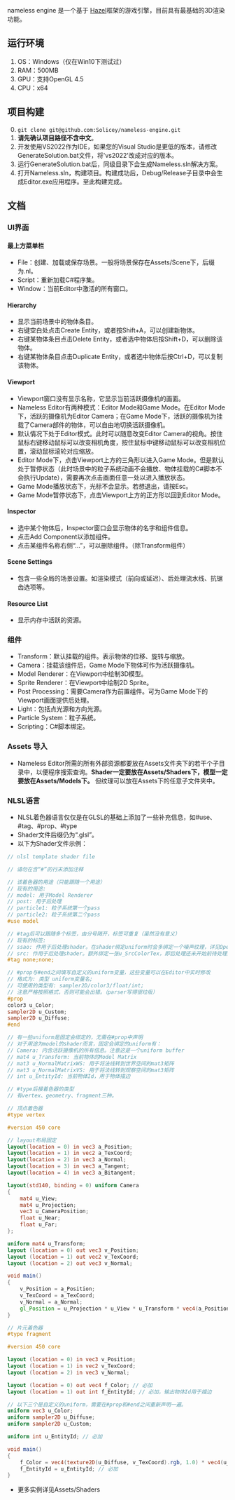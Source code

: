 
nameless engine 是一个基于 [Hazel](https://github.com/TheCherno/Hazel)框架的游戏引擎，目前具有最基础的3D渲染功能。

## 运行环境

1. OS：Windows（仅在Win10下测试过）
2. RAM：500MB
3. GPU：支持OpenGL 4.5
4. CPU：x64

## 项目构建

0. `git clone git@github.com:Solicey/nameless-engine.git`
1. **请先确认项目路径不含中文**。
2. 开发使用VS2022作为IDE，如果您的Visual Studio是更低的版本，请修改GenerateSolution.bat文件，将'vs2022'改成对应的版本。
3. 运行GenerateSolution.bat后，同级目录下会生成Nameless.sln解决方案。
4. 打开Nameless.sln，构建项目。构建成功后，Debug/Release子目录中会生成Editor.exe应用程序。至此构建完成。

## 文档

### UI界面

#### 最上方菜单栏

- File：创建、加载或保存场景。一般将场景保存在Assets/Scene下，后缀为.nl。
- Script：重新加载C#程序集。
- Window：当前Editor中激活的所有窗口。

#### Hierarchy

- 显示当前场景中的物体条目。
- 右键空白处点击Create Entity，或者按Shift+A，可以创建新物体。
- 右键某物体条目点击Delete Entity，或者选中物体后按Shift+D，可以删除该物体。
- 右键某物体条目点击Duplicate Entity，或者选中物体后按Ctrl+D，可以复制该物体。

#### Viewport

- Viewport窗口没有显示名称，它显示当前活跃摄像机的画面。
- Nameless Editor有两种模式：Editor Mode和Game Mode。在Editor Mode下，活跃的摄像机为Editor Camera；在Game Mode下，活跃的摄像机为挂载了Camera部件的物体，可以自由地切换活跃摄像机。
- 默认情况下处于Editor模式。此时可以随意改变Editor Camera的视角。按住鼠标右键移动鼠标可以改变相机角度，按住鼠标中键移动鼠标可以改变相机位置，滚动鼠标滚轮对应缩放。
- Editor Mode下，点击Viewport上方的三角形以进入Game Mode。但是默认处于暂停状态（此时场景中的粒子系统动画不会播放、物体挂载的C#脚本不会执行Update），需要再次点击画面任意一处以进入播放状态。
- Game Mode播放状态下，光标不会显示。若想退出，请按Esc。
- Game Mode暂停状态下，点击Viewport上方的正方形以回到Editor Mode。

#### Inspector

- 选中某个物体后，Inspector窗口会显示物体的名字和组件信息。
- 点击Add Component以添加组件。
- 点击某组件名称右侧“...”，可以删除组件。（除Transform组件）

#### Scene Settings

- 包含一些全局的场景设置。如渲染模式（前向或延迟）、后处理流水线、抗锯齿选项等。

#### Resource List

- 显示内存中活跃的资源。


### 组件

- Transform：默认挂载的组件。表示物体的位移、旋转与缩放。
- Camera：挂载该组件后，Game Mode下物体可作为活跃摄像机。
- Model Renderer：在Viewport中绘制3D模型。
- Sprite Renderer：在Viewport中绘制2D Sprite。
- Post Processing：需要Camera作为前置组件。可为Game Mode下的Viewport画面提供后处理。
- Light：包括点光源和方向光源。
- Particle System：粒子系统。
- Scripting：C#脚本绑定。


### Assets 导入

- Nameless Editor所需的所有外部资源都要放在Assets文件夹下的若干个子目录中，以便程序搜索查询。**Shader一定要放在Assets/Shaders下，模型一定要放在Assets/Models下。** 但纹理可以放在Assets下的任意子文件夹中。


### NLSL语言

- NLSL着色器语言仅仅是在GLSL的基础上添加了一些补充信息，如#use、#tag、#prop、#type
- Shader文件后缀仍为“.glsl”。
- 以下为Shader文件示例：

```glsl
// nlsl template shader file

// 请勿在含“#”的行末添加注释

// 该着色器的用途（只能跟随一个用途）
// 现有的用途:
// model: 用于Model Renderer
// post: 用于后处理
// particle1: 粒子系统第一个pass
// particle2: 粒子系统第二个pass
#use model

// #tag后可以跟随多个标签，由分号隔开，标签可重复（虽然没有意义）
// 现有的标签:
// ssao: 作用于后处理shader。在shader绑定uniform时会多绑定一个噪声纹理，详见OpenGLPostProcessing.cpp
// src: 作用于后处理shader。额外绑定一张u_SrcColorTex，即后处理还未开始前待处理的图像。u_ColorTex是上一个shader处理后的图像。
#tag none;none;

// #prop与#end之间填写自定义的uniform变量，这些变量可以在Editor中实时修改
// 格式为: 类型 uniform变量名;
// 可使用的类型有: sampler2D/color3/float/int;
// 注意严格按照格式，否则可能会出错。（parser写得很垃圾）
#prop
color3 u_Color;
sampler2D u_Custom;
sampler2D u_Diffuse;
#end

// 有一些uniform是固定会绑定的，无需在#prop中声明
// 对于用途为model的shader而言，固定会绑定的uniform有：
// Camera: 内含活跃摄像机的所有信息。注意这是一个uniform buffer
// mat4 u_Transform: 当前物体的Model Matrix
// mat3 u_NormalMatrixWS: 用于将法线转到世界空间的mat3矩阵
// mat3 u_NormalMatrixVS: 用于将法线转到观察空间的mat3矩阵
// int u_EntityId: 当前物体Id，用于物体描边

// #type后接着色器的类型
// 有vertex、geometry、fragment三种。

// 顶点着色器
#type vertex

#version 450 core

// layout布局固定
layout(location = 0) in vec3 a_Position;
layout(location = 1) in vec2 a_TexCoord;
layout(location = 2) in vec3 a_Normal;
layout(location = 3) in vec3 a_Tangent;
layout(location = 4) in vec3 a_Bitangent;

layout(std140, binding = 0) uniform Camera
{
    mat4 u_View;
    mat4 u_Projection;
    vec3 u_CameraPosition;
    float u_Near;
    float u_Far;
};

uniform mat4 u_Transform;
layout (location = 0) out vec3 v_Position;
layout (location = 1) out vec2 v_TexCoord;
layout (location = 2) out vec3 v_Normal;

void main()
{
    v_Position = a_Position;
    v_TexCoord = a_TexCoord;
    v_Normal = a_Normal;
    gl_Position = u_Projection * u_View * u_Transform * vec4(a_Position, 1.0);
}

// 片元着色器
#type fragment

#version 450 core

layout (location = 0) in vec3 v_Position;
layout (location = 1) in vec2 v_TexCoord;
layout (location = 2) in vec3 v_Normal;

layout (location = 0) out vec4 f_Color; // 必加
layout (location = 1) out int f_EntityId; // 必加，输出物体Id用于描边

// 以下三个是自定义的uniform，需要在#prop和#end之间重新声明一遍。
uniform vec3 u_Color;
uniform sampler2D u_Diffuse;
uniform sampler2D u_Custom;

uniform int u_EntityId; // 必加

void main()
{
    f_Color = vec4(texture2D(u_Diffuse, v_TexCoord).rgb, 1.0) * vec4(u_Color, 1.0);
    f_EntityId = u_EntityId; // 必加
}
```

- 更多实例详见Assets/Shaders